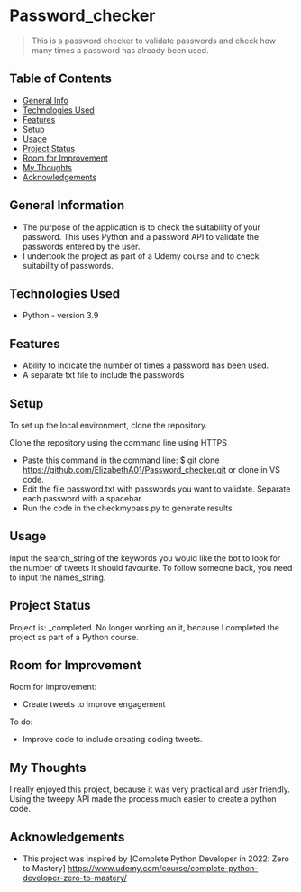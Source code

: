 



# Password_checker
> This is a password checker to validate passwords and check how many times a password has already been used. 

## Table of Contents
* [General Info](#general-information)
* [Technologies Used](#technologies-used)
* [Features](#features)
* [Setup](#setup)
* [Usage](#usage)
* [Project Status](#project-status)
* [Room for Improvement](#room-for-improvement)
* [My Thoughts](#my-thoughts)
* [Acknowledgements](#acknowledgements)


## General Information
- The purpose of the application is to check the suitability of your password. This uses Python and a password API to validate the passwords entered by the user. 
- I undertook the project as part of a Udemy course and to check suitability of passwords. 

## Technologies Used
- Python - version 3.9


## Features
- Ability to indicate the number of times a password has been used.
- A separate txt file to include the passwords


## Setup
To set up the local environment, clone the repository. 

Clone the repository using the command line using HTTPS
- Paste this command in the command line: $ git clone https://github.com/ElizabethA01/Password_checker.git or clone in VS code. 
- Edit the file password.txt with passwords you want to validate. Separate each password with a spacebar.
- Run the code in the checkmypass.py to generate results


## Usage
Input the search_string of the keywords you would like the bot to look for the number of tweets it should favourite. 
To follow someone back, you need to input the names_string. 


## Project Status
Project is: _completed. No longer working on it, because I completed the project as part of a Python course.


## Room for Improvement
Room for improvement:
- Create tweets to improve engagement

To do:
- Improve code to include creating coding tweets. 


## My Thoughts
I really enjoyed this project, because it was very practical and user friendly. Using the tweepy API made the process much easier to create a python code. 


## Acknowledgements
- This project was inspired by [Complete Python Developer in 2022: Zero to Mastery] https://www.udemy.com/course/complete-python-developer-zero-to-mastery/

